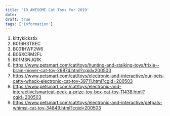 ```yaml
---
title: '19 AWESOME Cat Toys for 2019'
date: 
draft: true
tags: ['Information']
---
```


1.  kittykickstix
2.  B016H3T8EC
3.  B001HWF2W6
4.  B06XCRM2FL
5.  B01MSNJQ1K
6.  https://www.petsmart.com/cat/toys/hunting-and-stalking-toys/trixie--brain-mover-cat-toy-26874.html?cgid=200500
7.  https://www.petsmart.com/cat/toys/electronic-and-interactive/our-pets-catty-whack-electronic-cat-toy-39711.html?cgid=200503
8.  https://www.petsmart.com/cat/toys/electronic-and-interactive/smartcat-peek-a-prize-toy-box-cat-toy-11438.html?cgid=200503
9.  https://www.petsmart.com/cat/toys/electronic-and-interactive/petpals-whimsi-cat-toy-34849.html?cgid=200503